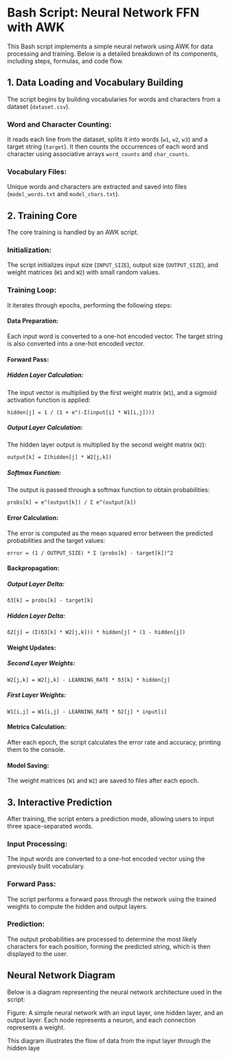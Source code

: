 # Bash Script: Neural Network FFN with AWK

This Bash script implements a simple neural network using AWK for data processing and training. Below is a detailed breakdown of its components, including steps, formulas, and code flow.

## 1. Data Loading and Vocabulary Building

The script begins by building vocabularies for words and characters from a dataset (`dataset.csv`).

### Word and Character Counting:

It reads each line from the dataset, splits it into words (`w1`, `w2`, `w3`) and a target string (`target`). It then counts the occurrences of each word and character using associative arrays `word_counts` and `char_counts`.

### Vocabulary Files:

Unique words and characters are extracted and saved into files (`model_words.txt` and `model_chars.txt`).

## 2. Training Core

The core training is handled by an AWK script.

### Initialization:

The script initializes input size (`INPUT_SIZE`), output size (`OUTPUT_SIZE`), and weight matrices (`W1` and `W2`) with small random values.

### Training Loop:

It iterates through epochs, performing the following steps:

#### Data Preparation:

Each input word is converted to a one-hot encoded vector. The target string is also converted into a one-hot encoded vector.

#### Forward Pass:

##### Hidden Layer Calculation:

The input vector is multiplied by the first weight matrix (`W1`), and a sigmoid activation function is applied:

```
hidden[j] = 1 / (1 + e^(-Σ(input[i] * W1[i,j])))
```

##### Output Layer Calculation:

The hidden layer output is multiplied by the second weight matrix (`W2`):
```
output[k] = Σ(hidden[j] * W2[j,k])
```


##### Softmax Function:

The output is passed through a softmax function to obtain probabilities:
```
probs[k] = e^(output[k]) / Σ e^(output[k])
```


#### Error Calculation:

The error is computed as the mean squared error between the predicted probabilities and the target values:
```
error = (1 / OUTPUT_SIZE) * Σ (probs[k] - target[k])^2
```

#### Backpropagation:

##### Output Layer Delta:
```
δ3[k] = probs[k] - target[k]
```

##### Hidden Layer Delta:
```
δ2[j] = (Σ(δ3[k] * W2[j,k])) * hidden[j] * (1 - hidden[j])
```

#### Weight Updates:

##### Second Layer Weights:
```
W2[j,k] = W2[j,k] - LEARNING_RATE * δ3[k] * hidden[j]
```

##### First Layer Weights:
```
W1[i,j] = W1[i,j] - LEARNING_RATE * δ2[j] * input[i]
```

#### Metrics Calculation:

After each epoch, the script calculates the error rate and accuracy, printing them to the console.

#### Model Saving:

The weight matrices (`W1` and `W2`) are saved to files after each epoch.

## 3. Interactive Prediction

After training, the script enters a prediction mode, allowing users to input three space-separated words.

### Input Processing:

The input words are converted to a one-hot encoded vector using the previously built vocabulary.

### Forward Pass:

The script performs a forward pass through the network using the trained weights to compute the hidden and output layers.

### Prediction:

The output probabilities are processed to determine the most likely characters for each position, forming the predicted string, which is then displayed to the user.

## Neural Network Diagram

Below is a diagram representing the neural network architecture used in the script:

Figure: A simple neural network with an input layer, one hidden layer, and an output layer. Each node represents a neuron, and each connection represents a weight.

This diagram illustrates the flow of data from the input layer through the hidden laye
